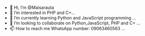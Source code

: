 - 👋 Hi, I’m @Maisarauta
- 👀 I’m interested in PHP and C+...
- 🌱 I’m currently learning Python and JavaScript programming ...
- 💞️ I’m looking to collaborate on Python,JavaScript, PHP and C+ ...
- 📫 How to reach me WhatsApp number: 09063460563 ...

<!maisarauta/maisarauta is a ✨ special ✨ repository because its `README.md` (this file) appears on your GitHub profile.
You can click the Preview link to take a look at your changes.
--->
